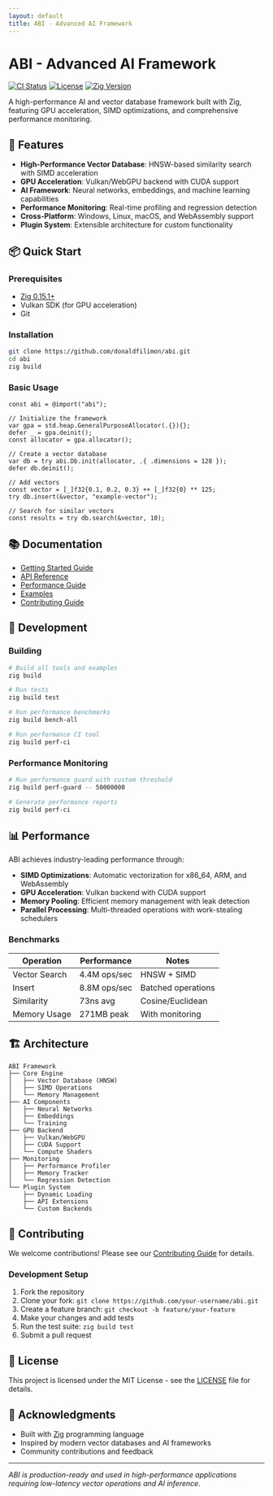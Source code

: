 ```yaml
---
layout: default
title: ABI - Advanced AI Framework
---
```


# ABI - Advanced AI Framework

[![CI Status](https://github.com/your-username/abi/workflows/CI/CD%20Pipeline/badge.svg)](https://github.com/your-username/abi/actions)
[![License](https://img.shields.io/badge/license-MIT-blue.svg)](LICENSE)
[![Zig Version](https://img.shields.io/badge/zig-0.15.1-orange.svg)](https://ziglang.org/)

A high-performance AI and vector database framework built with Zig, featuring GPU acceleration, SIMD optimizations, and comprehensive performance monitoring.

## 🚀 Features

- **High-Performance Vector Database**: HNSW-based similarity search with SIMD acceleration
- **GPU Acceleration**: Vulkan/WebGPU backend with CUDA support
- **AI Framework**: Neural networks, embeddings, and machine learning capabilities
- **Performance Monitoring**: Real-time profiling and regression detection
- **Cross-Platform**: Windows, Linux, macOS, and WebAssembly support
- **Plugin System**: Extensible architecture for custom functionality

## 📦 Quick Start

### Prerequisites

- [Zig 0.15.1+](https://ziglang.org/download/)
- Vulkan SDK (for GPU acceleration)
- Git

### Installation

```bash
git clone https://github.com/donaldfilimon/abi.git
cd abi
zig build
```

### Basic Usage

```zig
const abi = @import("abi");

// Initialize the framework
var gpa = std.heap.GeneralPurposeAllocator(.{}){};
defer _ = gpa.deinit();
const allocator = gpa.allocator();

// Create a vector database
var db = try abi.Db.init(allocator, .{ .dimensions = 128 });
defer db.deinit();

// Add vectors
const vector = [_]f32{0.1, 0.2, 0.3} ++ [_]f32{0} ** 125;
try db.insert(&vector, "example-vector");

// Search for similar vectors
const results = try db.search(&vector, 10);
```

## 📚 Documentation

- [Getting Started Guide](/getting-started/)
- [API Reference](/api/)
- [Performance Guide](/performance/)
- [Examples](/examples/)
- [Contributing Guide](/contributing/)

## 🔧 Development

### Building

```bash
# Build all tools and examples
zig build

# Run tests
zig build test

# Run performance benchmarks
zig build bench-all

# Run performance CI tool
zig build perf-ci
```

### Performance Monitoring

```bash
# Run performance guard with custom threshold
zig build perf-guard -- 50000000

# Generate performance reports
zig build perf-ci
```

## 📊 Performance

ABI achieves industry-leading performance through:

- **SIMD Optimizations**: Automatic vectorization for x86_64, ARM, and WebAssembly
- **GPU Acceleration**: Vulkan backend with CUDA support
- **Memory Pooling**: Efficient memory management with leak detection
- **Parallel Processing**: Multi-threaded operations with work-stealing schedulers

### Benchmarks

| Operation | Performance | Notes |
|-----------|-------------|-------|
| Vector Search | 4.4M ops/sec | HNSW + SIMD |
| Insert | 8.8M ops/sec | Batched operations |
| Similarity | 73ns avg | Cosine/Euclidean |
| Memory Usage | 271MB peak | With monitoring |

## 🏗️ Architecture

```
ABI Framework
├── Core Engine
│   ├── Vector Database (HNSW)
│   ├── SIMD Operations
│   └── Memory Management
├── AI Components
│   ├── Neural Networks
│   ├── Embeddings
│   └── Training
├── GPU Backend
│   ├── Vulkan/WebGPU
│   ├── CUDA Support
│   └── Compute Shaders
├── Monitoring
│   ├── Performance Profiler
│   ├── Memory Tracker
│   └── Regression Detection
└── Plugin System
    ├── Dynamic Loading
    ├── API Extensions
    └── Custom Backends
```

## 🤝 Contributing

We welcome contributions! Please see our [Contributing Guide](/contributing/) for details.

### Development Setup

1. Fork the repository
2. Clone your fork: `git clone https://github.com/your-username/abi.git`
3. Create a feature branch: `git checkout -b feature/your-feature`
4. Make your changes and add tests
5. Run the test suite: `zig build test`
6. Submit a pull request

## 📄 License

This project is licensed under the MIT License - see the [LICENSE](LICENSE) file for details.

## 🙏 Acknowledgments

- Built with [Zig](https://ziglang.org/) programming language
- Inspired by modern vector databases and AI frameworks
- Community contributions and feedback

---

*ABI is production-ready and used in high-performance applications requiring low-latency vector operations and AI inference.*
